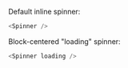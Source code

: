 Default inline spinner:

```js
<Spinner />
```

Block-centered "loading" spinner:

```js
<Spinner loading />
```
